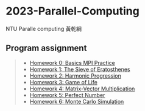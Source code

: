 # 2023-Parallel-Computing
NTU
Paralle computing 黃乾綱

## Program assignment
>* [Homework 0: Basics MPI Practice](/HW0)
>* [Homework 1: The Sieve of Eratosthenes](/HW1)
>* [Homework 2: Harmonic Progression](/HW2)
>* [Homework 3: Game of Life](/HW3)
>* [Homework 4: Matrix-Vector Multiplication](/HW4)
>* [Homework 5: Perfect Number](/HW5)
>* [Homework 6: Monte Carlo Simulation](/HW6)
